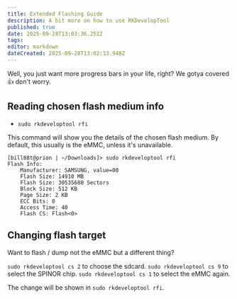 ```yaml
---
title: Extended Flashing Guide
description: A bit more on how to use RKDevelopTool
published: true
date: 2025-09-28T13:03:36.252Z
tags: 
editor: markdown
dateCreated: 2025-09-28T13:02:13.948Z
---
```


Well, you just want more progress bars in your life, right?
We gotya covered :thumbsup: don't worry.

## Reading chosen flash medium info
 - `sudo rkdeveloptool rfi`
 
This command will show you the details of the chosen flash medium.
By default, this usually is the eMMC, unless it's unavailable.

```
[bill88t@prion | ~/Downloads]> sudo rkdeveloptool rfi
Flash Info:
	Manufacturer: SAMSUNG, value=00
	Flash Size: 14910 MB
	Flash Size: 30535680 Sectors
	Block Size: 512 KB
	Page Size: 2 KB
	ECC Bits: 0
	Access Time: 40
	Flash CS: Flash<0>
```

## Changing flash target
Want to flash / dump not the eMMC but a different thing?

`sudo rkdeveloptool cs 2` to choose the sdcard.
`sudo rkdeveloptool cs 9` to select the SPINOR chip.
`sudo rkdeveloptool cs 1` to select the eMMC again.

The change will be shown in `sudo rkdeveloptool rfi`.